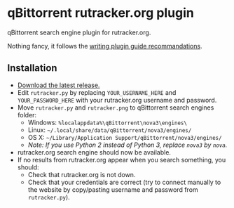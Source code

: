 qBittorrent rutracker.org plugin
===============================

qBittorrent search engine plugin for rutracker.org.

Nothing fancy, it follows the [writing plugin guide recommandations](https://github.com/qbittorrent/qBittorrent/wiki/How-to-write-a-search-plugin).

Installation
------------
* [Download the latest release.](https://github.com/Skymirrh/qBittorrent-rutracker-plugin/releases/latest)
* Edit `rutracker.py` by replacing `YOUR_USERNAME_HERE` and `YOUR_PASSWORD_HERE` with your rutracker.org username and password.
* Move `rutracker.py` and `rutracker.png` to qBittorrent search engines folder:
  * Windows: `%localappdata%\qBittorrent\nova3\engines\`
  * Linux: `~/.local/share/data/qBittorrent/nova3/engines/`
  * OS X: `~/Library/Application Support/qBittorrent/nova3/engines/`
  * *Note: If you use Python 2 instead of Python 3, replace `nova3` by `nova`.*
* rutracker.org search engine should now be available.
* If no results from rutracker.org appear when you search something, you should:
	* Check that rutracker.org is not down.
  * Check that your credentials are correct (try to connect manually to the website by copy/pasting username and password from `rutracker.py`).